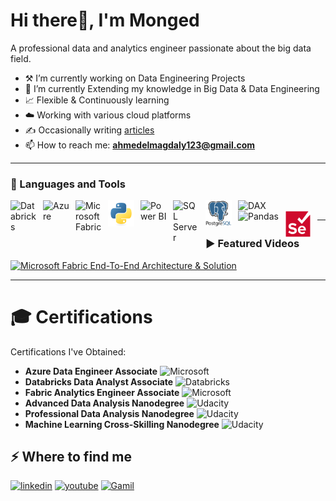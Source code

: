 <h1>Hi there👋, I'm Monged</h1>
<p>A professional data and analytics engineer passionate about the big data field.</p>

- ⚒️ I’m currently working on Data Engineering Projects 
- 🌱 I’m currently Extending my knowledge in Big Data & Data Engineering 
- 📈 Flexible & Continuously learning   
- ☁️ Working with various cloud platforms  
- ✍️ Occasionally writing [articles](https://medium.com/@ahmedelmagdaly123)
- 📫 How to reach me: **ahmedelmagdaly123@gmail.com**

<!-- 
# 💻 Tech Stack
![Databricks](https://img.shields.io/badge/Databricks-FF3621?style=for-the-badge&logo=databricks&logoColor=white)  
![Azure](https://img.shields.io/badge/Azure-0078D4?style=for-the-badge&logo=microsoftazure&logoColor=white)  
![Microsoft Fabric](https://img.shields.io/badge/Microsoft%20Fabric-5E5E5E?style=for-the-badge&logo=microsoft&logoColor=white)  
![Python](https://img.shields.io/badge/Python-3776AB?style=for-the-badge&logo=python&logoColor=white)  
![PostgreSQL](https://img.shields.io/badge/PostgreSQL-4169E1?style=for-the-badge&logo=postgresql&logoColor=white)  
![SQL Server](https://img.shields.io/badge/SQL%20Server-CC2927?style=for-the-badge&logo=microsoftsqlserver&logoColor=white)  
![DAX](https://img.shields.io/badge/DAX-F2C811?style=for-the-badge&logo=powerbi&logoColor=black)  
![Pandas](https://img.shields.io/badge/Pandas-150458?style=for-the-badge&logo=pandas&logoColor=white)  
![Selenium](https://img.shields.io/badge/Selenium-43B02A?style=for-the-badge&logo=selenium&logoColor=white)  
![Power BI](https://img.shields.io/badge/PowerBI-F2C811?style=for-the-badge&logo=powerbi&logoColor=black)  
![Azure Data Factory](https://img.shields.io/badge/Azure%20Data%20Factory-0078D4?style=for-the-badge&logo=microsoftazure&logoColor=white)  
-->

<!-- 
<h2>🛠️ Tech Stack</h2>
<p>
  <a target="_blank" href="https://www.databricks.com/">
    <img src="https://cdn.brandfetch.io/idSUrLOWbH/idOSUN2QlG.svg?c=1bfwsmEH20zzEfSNTed" alt="Databricks" width="42" height="42" /></a><a target="_blank" href="https://www.vectorlogo.zone/logos/microsoft_azure/microsoft_azure-icon.svg" style="display: inline-block;"><img src="https://www.vectorlogo.zone/logos/microsoft_azure/microsoft_azure-icon.svg" alt="azure" width="42" height="42" /></a><a target="_blank" href="https://www.microsoft.com/en-us/microsoft-fabric/getting-started?msockid=1f2ec8a52ceb6d5812a9dc9c2db06c8c" style="display: inline-block;"><img src="https://debruyn.dev/2024/all-microsoft-fabric-icons-for-diagramming/fabric.png" alt="Microsoft Fabric" width="42" height="42" /></a><a target="_blank" href="https://raw.githubusercontent.com/devicons/devicon/master/icons/python/python-original.svg" style="display: inline-block;"><img src="https://raw.githubusercontent.com/devicons/devicon/master/icons/python/python-original.svg" alt="python" width="42" height="42" /></a><a target="_blank" href="https://app.powerbi.com/home" style="display: inline-block;"><img src="https://debruyn.dev/2024/all-microsoft-fabric-icons-for-diagramming/power_bi.png" alt="Power BI" width="42" height="42" /></a><a target="_blank" href="https://www.svgrepo.com/show/303229/microsoft-sql-server-logo.svg" style="display: inline-block;"><img src="https://www.svgrepo.com/show/303229/microsoft-sql-server-logo.svg" alt="Sql Server" width="42" height="42" /></a><a target="_blank" href="https://raw.githubusercontent.com/devicons/devicon/master/icons/postgresql/postgresql-original-wordmark.svg" style="display: inline-block;"><img src="https://raw.githubusercontent.com/devicons/devicon/master/icons/postgresql/postgresql-original-wordmark.svg" alt="postgresql" width="42" height="42" /></a><a target="_blank" href="https://learn.microsoft.com/en-us/dax/" style="display: inline-block;"><img src="https://miro.medium.com/v2/resize:fit:550/0*ZmwVea_SMeBIcQra.png" alt="DAX" width="60" height="40" /></a><a target="_blank" href="https://pandas.pydata.org/about/citing.html" style="display: inline-block;"><img src="https://th.bing.com/th/id/OIP.CMfBVcX4VozfYWR2Scu22AHaC_?rs=1&pid=ImgDetMain" alt="Pandas" width="65" height="40" /></a><a target="_blank" href="https://raw.githubusercontent.com/devicons/devicon/master/icons/selenium/selenium-original.svg" style="display: inline-block;"><img src="https://raw.githubusercontent.com/devicons/devicon/master/icons/selenium/selenium-original.svg" alt="selenium" width="42" height="42" /></a>
</p>
-->
---
### 🧰 Languages and Tools

<img align="left" alt="Databricks" width="42px" style="padding-right:10px;" src="https://cdn.brandfetch.io/idSUrLOWbH/idOSUN2QlG.svg?c=1bfwsmEH20zzEfSNTed" />
<img align="left" alt="Azure" width="42px" style="padding-right:10px;" src="https://www.vectorlogo.zone/logos/microsoft_azure/microsoft_azure-icon.svg" />
<img align="left" alt="Microsoft Fabric" width="42px" style="padding-right:10px;" src="https://debruyn.dev/2024/all-microsoft-fabric-icons-for-diagramming/fabric.png" />
<img align="left" alt="Python" width="42px" style="padding-right:10px;" src="https://raw.githubusercontent.com/devicons/devicon/master/icons/python/python-original.svg" />
<img align="left" alt="Power BI" width="42px" style="padding-right:10px;" src="https://debruyn.dev/2024/all-microsoft-fabric-icons-for-diagramming/power_bi.png" />
<img align="left" alt="SQL Server" width="42px" style="padding-right:10px;" src="https://www.svgrepo.com/show/303229/microsoft-sql-server-logo.svg" />
<img align="left" alt="PostgreSQL" width="42px" style="padding-right:10px;" src="https://raw.githubusercontent.com/devicons/devicon/master/icons/postgresql/postgresql-original-wordmark.svg" />
<img align="left" alt="DAX" width="60px" style="padding-right:10px;" src="https://miro.medium.com/v2/resize:fit:550/0*ZmwVea_SMeBIcQra.png" />
<img align="left" alt="Pandas" width="65px" style="padding-right:10px;" src="https://th.bing.com/th/id/OIP.CMfBVcX4VozfYWR2Scu22AHaC_?rs=1&pid=ImgDetMain" />
<img align="left" alt="Selenium" width="42px" style="padding-right:10px;" src="https://raw.githubusercontent.com/devicons/devicon/master/icons/selenium/selenium-original.svg" />
<br />


---
### ▶️ Featured Videos
<!-- YouTube video cards from https://github.com/DenverCoder1/github-readme-youtube-cards -->
<!-- If you want to display the latest videos, follow the instructions in the above repo. -->
<!-- If you want to select specific videos, generate the video links by changing the parameters as shown below. -->
<!-- BEGIN YOUTUBE-CARDS -->
[![Microsoft Fabric End-To-End Architecture & Solution](https://ytcards.demolab.com/?id=zMvgg2BRlOY&title=Microsoft+Fabric+End-To-End+Architecture+%26+Solution&lang=en&timestamp=1737729650&background_color=%230d1117&title_color=%23ffffff&stats_color=%23dedede&max_title_lines=1&width=250&border_radius=5 "Microsoft Fabric End-To-End Architecture & Solution")](https://www.youtube.com/watch?v=zMvgg2BRlOY)
<!-- END YOUTUBE-CARDS -->

---
<h1>🎓 Certifications</h1>
<p>Certifications I've Obtained:</p>
<ul>
  <li>
    <strong>Azure Data Engineer Associate</strong>
    <img src="https://img.shields.io/badge/Microsoft-0078D4?style=for-the-badge&logo=microsoft&logoColor=white" alt="Microsoft" />
  </li>
    <li>
    <strong>Databricks Data Analyst Associate</strong>
    <img src="https://img.shields.io/badge/Databricks-FF3621?style=for-the-badge&logo=Databricks&logoColor=white" alt="Databricks" />
  </li>
  <li>
    <strong>Fabric Analytics Engineer Associate</strong>
    <img src="https://img.shields.io/badge/Microsoft-0078D4?style=for-the-badge&logo=microsoft&logoColor=white" alt="Microsoft" />
  </li>
  <li>
    <strong>Advanced Data Analysis Nanodegree</strong>
    <img src="https://img.shields.io/badge/Udacity-grey?style=for-the-badge&logo=udacity&logoColor=#5FCFEE" alt="Udacity" />
  </li>
  <li>
    <strong>Professional Data Analysis Nanodegree</strong>
    <img src="https://img.shields.io/badge/Udacity-grey?style=for-the-badge&logo=udacity&logoColor=#5FCFEE" alt="Udacity" />
  </li>
  <li>
    <strong>Machine Learning Cross-Skilling Nanodegree</strong>
    <img src="https://img.shields.io/badge/Udacity-grey?style=for-the-badge&logo=udacity&logoColor=#5FCFEE" alt="Udacity" />
  </li>
</ul>



<h2>⚡️ Where to find me</h2>
<p>
  <a target="_blank" href="https://www.linkedin.com/in/ahmed-monged-1287341b4" style="display: inline-block;">
    <img src="https://img.shields.io/badge/linkedin-logo?style=for-the-badge&logo=linkedin&logoColor=white&color=%230a77b6" alt="linkedin" /></a>
  <a target="_blank" href="https://www.youtube.com/@ahmedmonged2611" style="display: inline-block;">
    <img src="https://img.shields.io/badge/youtube-logo?style=for-the-badge&logo=youtube&logoColor=white&color=%23cc0000" alt="youtube" /></a>
  <a target="_blank" href="mailto:ahmedelmagaly123@gmail.com" style="display: inline-block;">
    <img src="https://img.shields.io/badge/Gmail-D14836?style=for-the-badge&logo=gmail&logoColor=white" alt="Gamil" /></a>
</p>


